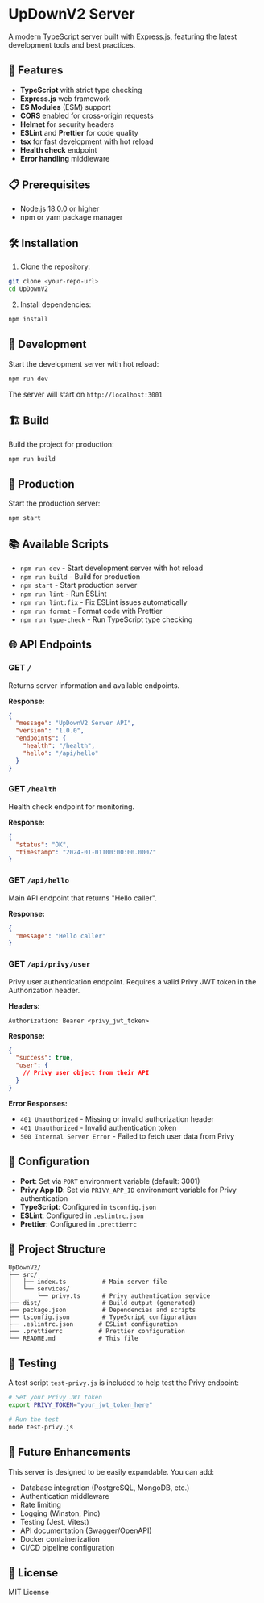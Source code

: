 # UpDownV2 Server

A modern TypeScript server built with Express.js, featuring the latest development tools and best practices.

## 🚀 Features

- **TypeScript** with strict type checking
- **Express.js** web framework
- **ES Modules** (ESM) support
- **CORS** enabled for cross-origin requests
- **Helmet** for security headers
- **ESLint** and **Prettier** for code quality
- **tsx** for fast development with hot reload
- **Health check** endpoint
- **Error handling** middleware

## 📋 Prerequisites

- Node.js 18.0.0 or higher
- npm or yarn package manager

## 🛠️ Installation

1. Clone the repository:
```bash
git clone <your-repo-url>
cd UpDownV2
```

2. Install dependencies:
```bash
npm install
```

## 🚀 Development

Start the development server with hot reload:
```bash
npm run dev
```

The server will start on `http://localhost:3001`

## 🏗️ Build

Build the project for production:
```bash
npm run build
```

## 🚀 Production

Start the production server:
```bash
npm start
```

## 📚 Available Scripts

- `npm run dev` - Start development server with hot reload
- `npm run build` - Build for production
- `npm start` - Start production server
- `npm run lint` - Run ESLint
- `npm run lint:fix` - Fix ESLint issues automatically
- `npm run format` - Format code with Prettier
- `npm run type-check` - Run TypeScript type checking

## 🌐 API Endpoints

### GET `/`
Returns server information and available endpoints.

**Response:**
```json
{
  "message": "UpDownV2 Server API",
  "version": "1.0.0",
  "endpoints": {
    "health": "/health",
    "hello": "/api/hello"
  }
}
```

### GET `/health`
Health check endpoint for monitoring.

**Response:**
```json
{
  "status": "OK",
  "timestamp": "2024-01-01T00:00:00.000Z"
}
```

### GET `/api/hello`
Main API endpoint that returns "Hello caller".

**Response:**
```json
{
  "message": "Hello caller"
}
```

### GET `/api/privy/user`
Privy user authentication endpoint. Requires a valid Privy JWT token in the Authorization header.

**Headers:**
```
Authorization: Bearer <privy_jwt_token>
```

**Response:**
```json
{
  "success": true,
  "user": {
    // Privy user object from their API
  }
}
```

**Error Responses:**
- `401 Unauthorized` - Missing or invalid authorization header
- `401 Unauthorized` - Invalid authentication token
- `500 Internal Server Error` - Failed to fetch user data from Privy

## 🔧 Configuration

- **Port**: Set via `PORT` environment variable (default: 3001)
- **Privy App ID**: Set via `PRIVY_APP_ID` environment variable for Privy authentication
- **TypeScript**: Configured in `tsconfig.json`
- **ESLint**: Configured in `.eslintrc.json`
- **Prettier**: Configured in `.prettierrc`

## 📁 Project Structure

```
UpDownV2/
├── src/
│   ├── index.ts          # Main server file
│   └── services/
│       └── privy.ts      # Privy authentication service
├── dist/                 # Build output (generated)
├── package.json          # Dependencies and scripts
├── tsconfig.json         # TypeScript configuration
├── .eslintrc.json       # ESLint configuration
├── .prettierrc          # Prettier configuration
└── README.md            # This file
```

## 🧪 Testing

A test script `test-privy.js` is included to help test the Privy endpoint:

```bash
# Set your Privy JWT token
export PRIVY_TOKEN="your_jwt_token_here"

# Run the test
node test-privy.js
```

## 🚀 Future Enhancements

This server is designed to be easily expandable. You can add:

- Database integration (PostgreSQL, MongoDB, etc.)
- Authentication middleware
- Rate limiting
- Logging (Winston, Pino)
- Testing (Jest, Vitest)
- API documentation (Swagger/OpenAPI)
- Docker containerization
- CI/CD pipeline configuration

## 📝 License

MIT License
